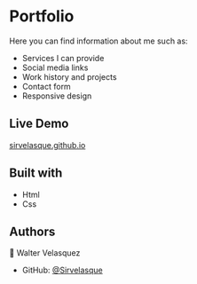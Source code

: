 # Portfolio
Here you can find information about me such as:
- Services I can provide
- Social media links
- Work history and projects
- Contact form
- Responsive design

## Live Demo 

[sirvelasque.github.io](https://sirvelasque.github.io/portfolio/)

## Built with
- Html
- Css

## Authors

👤 Walter Velasquez

- GitHub: [@Sirvelasque](https://github.com/Sirvelasque)
